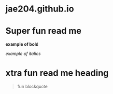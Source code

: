 # jae204.github.io
# Super fun read me

**example of bold**

*example of italics*

xtra fun read me heading
====== 

> fun blockquote


